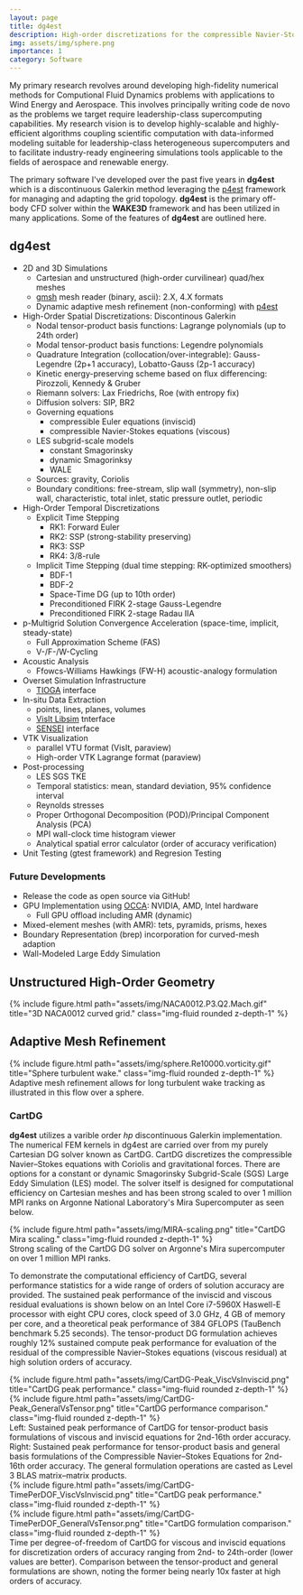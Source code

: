 ```yaml
---
layout: page
title: dg4est
description: High-order discretizations for the compressible Navier-Stokes equations with adaptive mesh refinement.
img: assets/img/sphere.png
importance: 1
category: Software
---
```


My primary research revolves around developing high-fidelity numerical methods for Computional Fluid Dynamics problems with applications to Wind Energy and Aerospace.
This involves principally writing code de novo as the problems we target require leadership-class supercomputing capabilities. 
My research vision is to develop highly-scalable and highly-efficient algorithms coupling scientific computation with data-informed modeling suitable for leadership-class heterogeneous supercomputers and to facilitate industry-ready engineering simulations tools applicable to the fields of aerospace and renewable energy.

The primary software I've developed over the past five years in **dg4est** which is a discontinuous Galerkin method leveraging the [p4est](https://github.com/cburstedde/p4est) framework for managing and adapting the grid topology. **dg4est** is the primary off-body CFD solver within the **WAKE3D** framework and has been utilized in many applications. Some of the features of **dg4est** are outlined here.

## dg4est
  - 2D and 3D Simulations
    - Cartesian and unstructured (high-order curvilinear) quad/hex meshes
    - [gmsh](https://gmsh.info/) mesh reader (binary, ascii): 2.X, 4.X formats
    - Dynamic adaptive mesh refinement (non-conforming) with [p4est](https://github.com/cburstedde/p4est)
  - High-Order Spatial Discretizations: Discontinous Galerkin
    - Nodal tensor-product basis functions: Lagrange polynomials (up to 24th order)
    - Modal tensor-product basis functions: Legendre polynomials
    - Quadrature Integration (collocation/over-integrable): Gauss-Legendre (2p+1 accuracy), Lobatto-Gauss (2p-1 accuracy)
    - Kinetic energy-preserving scheme based on flux differencing: Pirozzoli, Kennedy & Gruber
    - Riemann solvers: Lax Friedrichs, Roe (with entropy fix)
    - Diffusion solvers: SIP, BR2
    - Governing equations
      - compressible Euler equations (inviscid)
      - compressible Navier-Stokes equations (viscous)
    - LES subgrid-scale models
      - constant Smagorinsky
      - dynamic Smagorinksy
      - WALE
    - Sources: gravity, Coriolis
    - Boundary conditions: free-stream, slip wall (symmetry), non-slip wall, characteristic, total inlet, static pressure outlet, periodic
  - High-Order Temporal Discretizations
    - Explicit Time Stepping
      - RK1: Forward Euler
      - RK2: SSP (strong-stability preserving)
      - RK3: SSP
      - RK4: 3/8-rule
    - Implicit Time Stepping (dual time stepping: RK-optimized smoothers)
      - BDF-1
      - BDF-2
      - Space-Time DG (up to 10th order)
      - Preconditioned FIRK 2-stage Gauss-Legendre
      - Preconditioned FIRK 2-stage Radau IIA
  - p-Multigrid Solution Convergence Acceleration (space-time, implicit, steady-state)
      - Full Approximation Scheme (FAS)
      - V-/F-/W-Cycling
  - Acoustic Analysis
    - Ffowcs-Williams Hawkings (FW-H) acoustic-analogy formulation
  - Overset Simulation Infrastructure
    - [TIOGA](https://github.com/jsitaraman/tioga) interface
  - In-situ Data Extraction
    - points, lines, planes, volumes
    - [VisIt Libsim](https://www.visitusers.org/index.php?title=VisIt-tutorial-in-situ) tnterface
    - [SENSEI](https://sensei-insitu.org/) interface
  - VTK Visualization
    - parallel VTU format (VisIt, paraview)
    - High-order VTK Lagrange format (paraview)
  - Post-processing
    - LES SGS TKE
    - Temporal statistics: mean, standard deviation, 95% confidence interval
    - Reynolds stresses
    - Proper Orthogonal Decomposition (POD)/Principal Component Analysis (PCA)
    - MPI wall-clock time histogram viewer
    - Analytical spatial error calculator (order of accuracy verification)
  - Unit Testing (gtest framework) and Regresion Testing

### Future Developments
  - Release the code as open source via GitHub!
  - GPU Implementation using [OCCA](https://github.com/libocca): NVIDIA, AMD, Intel hardware
    - Full GPU offload including AMR (dynamic)
  - Mixed-element meshes (with AMR): tets, pyramids, prisms, hexes
  - Boundary Representation (brep) incorporation for curved-mesh adaption
  - Wall-Modeled Large Eddy Simulation

<h2>Unstructured High-Order Geometry</h2>
<div class="row">
    <div class="col-sm mt-3 mt-md-0">
        {% include figure.html path="assets/img/NACA0012.P3.Q2.Mach.gif" title="3D NACA0012 curved grid." class="img-fluid rounded z-depth-1" %}
    </div>
</div>

<h2>Adaptive Mesh Refinement</h2>
<div class="row">
    <div class="col-sm mt-3 mt-md-0">
        {% include figure.html path="assets/img/sphere.Re10000.vorticity.gif" title="Sphere turbulent wake." class="img-fluid rounded z-depth-1" %}
    </div>
</div>
<div class="caption">
    Adaptive mesh refinement allows for long turbulent wake tracking as illustrated in this flow over a sphere.
</div>

### CartDG
**dg4est** utilizes a varible order *hp* discontinuous Galerkin implementation. 
The numerical FEM kernels in dg4est are carried over from my purely Cartesian DG solver known as CartDG. 
CartDG discretizes the compressible Navier–Stokes equations with Coriolis and gravitational forces. 
There are options for a constant or dynamic Smagorinsky Subgrid-Scale (SGS) Large Eddy Simulation (LES) model.
The solver itself is designed for computational efficiency on Cartesian meshes and has been strong scaled to over 
1 million MPI ranks on Argonne National Laboratory's Mira Supercomputer as seen below.


<div class="row">
    <div class="col-sm mt-3 mt-md-0">
        {% include figure.html path="assets/img/MIRA-scaling.png" title="CartDG Mira scaling." class="img-fluid rounded z-depth-1" %}
    </div>
</div>
<div class="caption">
    Strong scaling of the CartDG DG solver on Argonne's Mira supercomputer on over 1 million MPI ranks.
</div>

To demonstrate the computational efficiency of CartDG, 
several performance statistics for a wide range of orders of solution accuracy are provided. 
The sustained peak performance of the inviscid and viscous residual evaluations is shown below 
on an Intel Core i7-5960X Haswell-E processor with eight CPU cores, clock speed of 3.0 GHz, 
4 GB of memory per core, and a theoretical peak performance of 384 GFLOPS (TauBench benchmark 5.25 seconds). 
The tensor-product DG formulation achieves roughly 12% sustained compute peak performance 
for evaluation of the residual of the compressible Navier–Stokes equations (viscous residual) 
at high solution orders of accuracy.

<div class="row">
    <div class="col-sm mt-3 mt-md-0">
        {% include figure.html path="assets/img/CartDG-Peak_ViscVsInviscid.png" title="CartDG peak performance." class="img-fluid rounded z-depth-1" %}
    </div>
    <div class="col-sm mt-3 mt-md-0">
        {% include figure.html path="assets/img/CartDG-Peak_GeneralVsTensor.png" title="CartDG performance comparison." class="img-fluid rounded z-depth-1" %}
    </div>
</div>
<div class="caption">
  Left: Sustained peak performance of CartDG for tensor-product basis formulations of viscous and inviscid equations for 2nd-16th order accuracy.
  Right: Sustained peak performance for tensor-product basis and general basis formulations of the Compressible Navier–Stokes Equations for 2nd-16th order accuracy. 
The general formulation operations are casted as Level 3 BLAS matrix–matrix products.
</div>

<div class="row">
    <div class="col-sm mt-3 mt-md-0">
        {% include figure.html path="assets/img/CartDG-TimePerDOF_ViscVsInviscid.png" title="CartDG peak performance." class="img-fluid rounded z-depth-1" %}
    </div>
    <div class="col-sm mt-3 mt-md-0">
        {% include figure.html path="assets/img/CartDG-TimePerDOF_GeneralVsTensor.png" title="CartDG formulation comparison." class="img-fluid rounded z-depth-1" %}
    </div>
</div>
<div class="caption">
  Time per degree-of-freedom of CartDG for viscous and inviscid equations for discretization orders of accuracy ranging from 2nd- to 24th-order (lower values are
better). Comparison between the tensor-product and general formulations are shown, noting the former being nearly 10x faster at high orders of accuracy.
</div>
